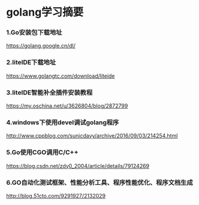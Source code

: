 golang学习摘要
========
### 1.Go安装包下载地址
https://golang.google.cn/dl/
### 2.liteIDE下载地址
https://www.golangtc.com/download/liteide
### 3.liteIDE智能补全插件安装教程
https://my.oschina.net/u/3626804/blog/2872799
### 4.windows下使用devel调试golang程序
http://www.cppblog.com/sunicdavy/archive/2016/09/03/214254.html
### 5.Go使用CGO调用C/C++
https://blog.csdn.net/zdy0_2004/article/details/79124269
### 6.GO自动化测试框架、性能分析工具、程序性能优化、程序文档生成
http://blog.51cto.com/9291927/2132029